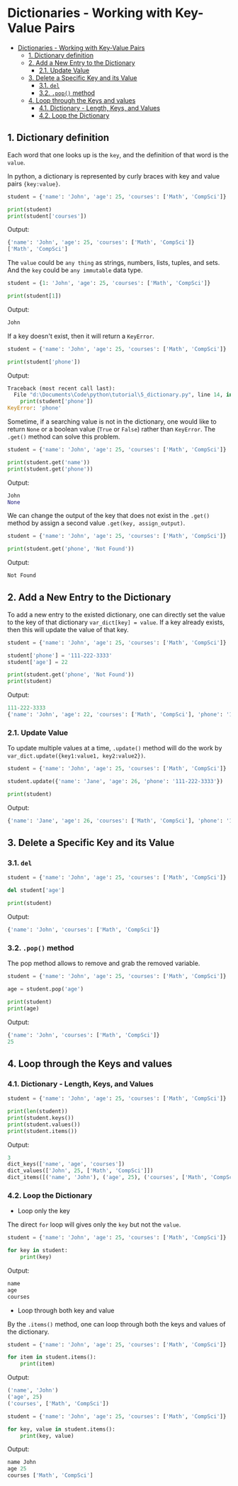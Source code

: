 # Dictionaries - Working with Key-Value Pairs

<!-- TOC -->

- [Dictionaries - Working with Key-Value Pairs](#dictionaries---working-with-key-value-pairs)
  - [1. Dictionary definition](#1-dictionary-definition)
  - [2. Add a New Entry to the Dictionary](#2-add-a-new-entry-to-the-dictionary)
    - [2.1. Update Value](#21-update-value)
  - [3. Delete a Specific Key and its Value](#3-delete-a-specific-key-and-its-value)
    - [3.1. `del`](#31-del)
    - [3.2. `.pop()` method](#32-pop-method)
  - [4. Loop through the Keys and values](#4-loop-through-the-keys-and-values)
    - [4.1. Dictionary - Length, Keys, and Values](#41-dictionary---length-keys-and-values)
    - [4.2. Loop the Dictionary](#42-loop-the-dictionary)

<!-- /TOC -->

## 1. Dictionary definition

Each word that one looks up is the `key`, and the definition of that word is the `value`.

In python, a dictionary is represented by curly braces with key and value pairs `{key:value}`.

```python
student = {'name': 'John', 'age': 25, 'courses': ['Math', 'CompSci']}

print(student)
print(student['courses'])
```

Output:

```python
{'name': 'John', 'age': 25, 'courses': ['Math', 'CompSci']}
['Math', 'CompSci']
```

The `value` could be `any thing` as strings, numbers, lists, tuples, and sets. And the `key` could be `any immutable` data type.

```python
student = {1: 'John', 'age': 25, 'courses': ['Math', 'CompSci']}

print(student[1])
```

Output:

```python
John
```

If a key doesn't exist, then it will return a `KeyError`.

```python
student = {'name': 'John', 'age': 25, 'courses': ['Math', 'CompSci']}

print(student['phone'])
```

Output:

```python
Traceback (most recent call last):
  File "d:\Documents\Code\python\tutorial\5_dictionary.py", line 14, in <module>
    print(student['phone'])
KeyError: 'phone'
```

Sometime, if a searching value is not in the dictionary, one would like to return `None` or a boolean value (`True` or `False`) rather than `KeyError`. The `.get()` method can solve this problem.

```python
student = {'name': 'John', 'age': 25, 'courses': ['Math', 'CompSci']}

print(student.get('name'))
print(student.get('phone'))
```

Output:

```python
John
None
```

We can change the output of the key that does not exist in the `.get()` method by assign a second value `.get(key, assign_output)`.

```python
student = {'name': 'John', 'age': 25, 'courses': ['Math', 'CompSci']}

print(student.get('phone', 'Not Found'))
```

Output:

```python
Not Found
```

## 2. Add a New Entry to the Dictionary

To add a new entry to the existed dictionary, one can directly set the value to the key of that dictionary `var_dict[key] = value`. If a key already exists, then this will update the value of that key.

```python
student = {'name': 'John', 'age': 25, 'courses': ['Math', 'CompSci']}

student['phone'] = '111-222-3333'
student['age'] = 22

print(student.get('phone', 'Not Found'))
print(student)
```

Output:

```python
111-222-3333
{'name': 'John', 'age': 22, 'courses': ['Math', 'CompSci'], 'phone': '111-222-3333'}
```

### 2.1. Update Value

To update multiple values at a time,
`.update()` method will do the work by `var_dict.update({key1:value1, key2:value2})`.

```python
student = {'name': 'John', 'age': 25, 'courses': ['Math', 'CompSci']}

student.update({'name': 'Jane', 'age': 26, 'phone': '111-222-3333'})

print(student)
```

Output:

```python
{'name': 'Jane', 'age': 26, 'courses': ['Math', 'CompSci'], 'phone': '111-222-3333'}
```

## 3. Delete a Specific Key and its Value

### 3.1. `del`

```python
student = {'name': 'John', 'age': 25, 'courses': ['Math', 'CompSci']}

del student['age']

print(student)
```

Output:

```python
{'name': 'John', 'courses': ['Math', 'CompSci']}
```

### 3.2. `.pop()` method

The pop method allows to remove and grab the removed variable.

```python
student = {'name': 'John', 'age': 25, 'courses': ['Math', 'CompSci']}

age = student.pop('age')

print(student)
print(age)
```

Output:

```python
{'name': 'John', 'courses': ['Math', 'CompSci']}
25
```

## 4. Loop through the Keys and values

### 4.1. Dictionary - Length, Keys, and Values

```python
student = {'name': 'John', 'age': 25, 'courses': ['Math', 'CompSci']}

print(len(student))
print(student.keys())
print(student.values())
print(student.items())
```

Output:

```python
3
dict_keys(['name', 'age', 'courses'])
dict_values(['John', 25, ['Math', 'CompSci']])
dict_items([('name', 'John'), ('age', 25), ('courses', ['Math', 'CompSci'])])
```

### 4.2. Loop the Dictionary

- Loop only the key

The direct `for` loop will gives only the `key` but not the `value`.

```python
student = {'name': 'John', 'age': 25, 'courses': ['Math', 'CompSci']}

for key in student:
    print(key)
```

Output:

```python
name
age
courses
```

- Loop through both key and value

By the `.items()` method, one can loop through both the keys and values of the dictionary.

```python
student = {'name': 'John', 'age': 25, 'courses': ['Math', 'CompSci']}

for item in student.items():
    print(item)
```

Output:

```python
('name', 'John')
('age', 25)
('courses', ['Math', 'CompSci'])
```

```python
student = {'name': 'John', 'age': 25, 'courses': ['Math', 'CompSci']}

for key, value in student.items():
    print(key, value)
```

Output:

```python
name John
age 25
courses ['Math', 'CompSci']
```
